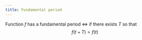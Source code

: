 ```yaml
---
title: Fundamental period
---
```

Function $f$ has a fundamental period $\iff$ if there exists $T$ so that
$$ f(t + T) = f(t) $$